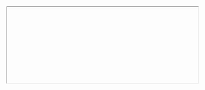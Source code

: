 <iframe data-src="https://liaojunjun.github.io/nice/root/javascript/sort_table_demo.html" width="100%" height="200"></iframe>